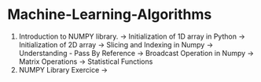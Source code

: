 # Machine-Learning-Algorithms
1. Introduction to NUMPY library.
    -> Initialization of 1D array in Python
    -> Initialization of 2D array
    -> Slicing and Indexing in Numpy
    -> Understanding - Pass By Reference
    -> Broadcast Operation in Numpy
    -> Matrix Operations
    -> Statistical Functions
2. NUMPY Library Exercice
    -> 
